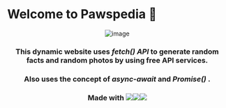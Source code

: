 # Welcome to Pawspedia 🐶
<center>
  
  ![image](https://github.com/curecode11/Pawspedia/assets/118065498/a303f0bf-3dde-449c-9180-1be37dae8d17)
  
### This dynamic website uses <em><b>fetch() API</b></em> to generate random facts and random photos by using free API services.

### Also uses the concept of <em><b>async-await</b></em> and <em><b>Promise()</b></em> .

### Made with <img src="https://img.shields.io/badge/HTML5-E34F26?style=for-the-badge&logo=html5&logoColor=white"/><img src="https://img.shields.io/badge/JavaScript-323330?style=for-the-badge&logo=javascript&logoColor=F7DF1E"/><img src="https://img.shields.io/badge/CSS3-1572B6?style=for-the-badge&logo=css3&logoColor=white"/>
  <br>
  

</center>
